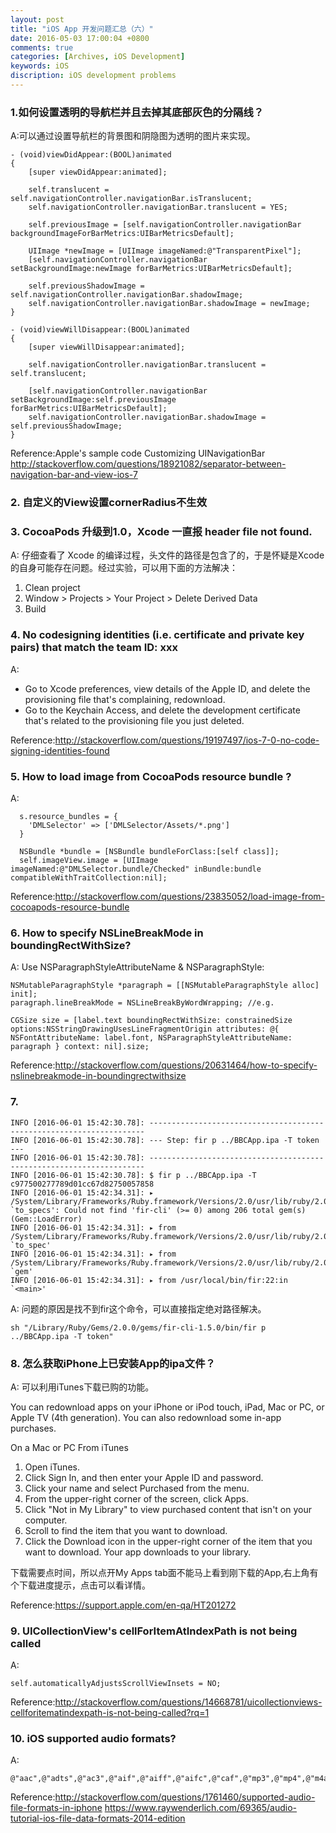 ```yaml
---
layout: post
title: "iOS App 开发问题汇总（六）"
date: 2016-05-03 17:00:04 +0800
comments: true
categories: [Archives, iOS Development]
keywords: iOS
discription: iOS development problems
---
```


### 1.如何设置透明的导航栏并且去掉其底部灰色的分隔线？
A:可以通过设置导航栏的背景图和阴隐图为透明的图片来实现。

```
- (void)viewDidAppear:(BOOL)animated
{
    [super viewDidAppear:animated];
    
    self.translucent = self.navigationController.navigationBar.isTranslucent;
    self.navigationController.navigationBar.translucent = YES;
    
    self.previousImage = [self.navigationController.navigationBar backgroundImageForBarMetrics:UIBarMetricsDefault];
    
    UIImage *newImage = [UIImage imageNamed:@"TransparentPixel"];
    [self.navigationController.navigationBar setBackgroundImage:newImage forBarMetrics:UIBarMetricsDefault];
    
    self.previousShadowImage = self.navigationController.navigationBar.shadowImage;
    self.navigationController.navigationBar.shadowImage = newImage;
}

- (void)viewWillDisappear:(BOOL)animated
{
    [super viewWillDisappear:animated];
    
    self.navigationController.navigationBar.translucent = self.translucent;
    
    [self.navigationController.navigationBar setBackgroundImage:self.previousImage forBarMetrics:UIBarMetricsDefault];
    self.navigationController.navigationBar.shadowImage = self.previousShadowImage;
}
```

Reference:Apple's sample code Customizing UINavigationBar  
http://stackoverflow.com/questions/18921082/separator-between-navigation-bar-and-view-ios-7

<!-- more -->

### 2. 自定义的View设置cornerRadius不生效

### 3. CocoaPods 升级到1.0，Xcode 一直报 header file not found.
A: 仔细查看了 Xcode 的编译过程，头文件的路径是包含了的，于是怀疑是Xcode的自身可能存在问题。经过实验，可以用下面的方法解决：

1. Clean project
2. Window > Projects > Your Project > Delete Derived Data
3. Build

### 4. No codesigning identities (i.e. certificate and private key pairs) that match the team ID: xxx
A:

* Go to Xcode preferences, view details of the Apple ID, and delete the provisioning file that's complaining, redownload.
* Go to the Keychain Access, and delete the development certificate that's related to the provisioning file you just deleted.

Reference:http://stackoverflow.com/questions/19197497/ios-7-0-no-code-signing-identities-found

### 5. How to load image from CocoaPods resource bundle ?
A:

```
  s.resource_bundles = {
    'DMLSelector' => ['DMLSelector/Assets/*.png']
  }
  
  NSBundle *bundle = [NSBundle bundleForClass:[self class]];
  self.imageView.image = [UIImage imageNamed:@"DMLSelector.bundle/Checked" inBundle:bundle compatibleWithTraitCollection:nil];
```

Reference:http://stackoverflow.com/questions/23835052/load-image-from-cocoapods-resource-bundle

### 6. How to specify NSLineBreakMode in boundingRectWithSize?
A: Use NSParagraphStyleAttributeName & NSParagraphStyle:

```
NSMutableParagraphStyle *paragraph = [[NSMutableParagraphStyle alloc] init];
paragraph.lineBreakMode = NSLineBreakByWordWrapping; //e.g.

CGSize size = [label.text boundingRectWithSize: constrainedSize options:NSStringDrawingUsesLineFragmentOrigin attributes: @{ NSFontAttributeName: label.font, NSParagraphStyleAttributeName: paragraph } context: nil].size;
```
Reference:http://stackoverflow.com/questions/20631464/how-to-specify-nslinebreakmode-in-boundingrectwithsize

### 7.

```
INFO [2016-06-01 15:42:30.78]: ---------------------------------------------------------------------
INFO [2016-06-01 15:42:30.78]: --- Step: fir p ../BBCApp.ipa -T token ---
INFO [2016-06-01 15:42:30.78]: ---------------------------------------------------------------------
INFO [2016-06-01 15:42:30.78]: $ fir p ../BBCApp.ipa -T c977500277789d01cc67d82750057858
INFO [2016-06-01 15:42:34.31]: ▸ /System/Library/Frameworks/Ruby.framework/Versions/2.0/usr/lib/ruby/2.0.0/rubygems/dependency.rb:296:in `to_specs': Could not find 'fir-cli' (>= 0) among 206 total gem(s) (Gem::LoadError)
INFO [2016-06-01 15:42:34.31]: ▸ from /System/Library/Frameworks/Ruby.framework/Versions/2.0/usr/lib/ruby/2.0.0/rubygems/dependency.rb:307:in `to_spec'
INFO [2016-06-01 15:42:34.31]: ▸ from /System/Library/Frameworks/Ruby.framework/Versions/2.0/usr/lib/ruby/2.0.0/rubygems/core_ext/kernel_gem.rb:47:in `gem'
INFO [2016-06-01 15:42:34.31]: ▸ from /usr/local/bin/fir:22:in `<main>'
```

A: 问题的原因是找不到fir这个命令，可以直接指定绝对路径解决。

```
sh "/Library/Ruby/Gems/2.0.0/gems/fir-cli-1.5.0/bin/fir p ../BBCApp.ipa -T token"
```

### 8. 怎么获取iPhone上已安装App的ipa文件？
A: 可以利用iTunes下载已购的功能。

You can redownload apps on your iPhone or iPod touch, iPad, Mac or PC, or Apple TV (4th generation). You can also redownload some in-app purchases.

On a Mac or PC
From iTunes
1. Open iTunes.
2. Click Sign In, and then enter your Apple ID and password.
3. Click your name and select Purchased from the menu.
4. From the upper-right corner of the screen, click Apps.
5. Click "Not in My Library" to view purchased content that isn't on your computer.
6. Scroll to find the item that you want to download.
7. Click the Download icon  in the upper-right corner of the item that you want to download. Your app downloads to your library.

下载需要点时间，所以点开My Apps tab面不能马上看到刚下载的App,右上角有个下载进度提示，点击可以看详情。

Reference:https://support.apple.com/en-qa/HT201272

### 9. UICollectionView's cellForItemAtIndexPath is not being called
A: 

```
self.automaticallyAdjustsScrollViewInsets = NO;
```

Reference:http://stackoverflow.com/questions/14668781/uicollectionviews-cellforitematindexpath-is-not-being-called?rq=1

### 10. iOS supported audio formats?
A:

```
@"aac",@"adts",@"ac3",@"aif",@"aiff",@"aifc",@"caf",@"mp3",@"mp4",@"m4a",@"snd",@"au",@"sd2",@"wav"
```

Reference:http://stackoverflow.com/questions/1761460/supported-audio-file-formats-in-iphone
https://www.raywenderlich.com/69365/audio-tutorial-ios-file-data-formats-2014-edition


